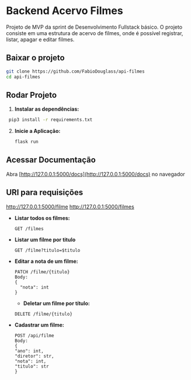 # Backend Acervo Filmes

Projeto de MVP da sprint de Desenvolvimento Fullstack básico.
O projeto consiste em uma estrutura de acervo de filmes, onde é possível registrar, listar, apagar e editar filmes.

## Baixar o projeto

   ```bash
   git clone https://github.com/FabioDouglass/api-filmes
   cd api-filmes
   ```

## Rodar Projeto

1. **Instalar as dependências:**

  ```bash
   pip3 install -r requirements.txt
  ````

2. **Inicie a Aplicação:**

   ```bash
   flask run
   ```

## Acessar Documentação

Abra [http://127.0.0.1:5000/docs](http://127.0.0.1:5000/docs) no navegador

## URl para requisições

http://127.0.0.1:5000/filme
http://127.0.0.1:5000/filmes

- **Listar todos os filmes:**

  ```http
  GET /filmes
  ```

- **Listar um filme por titulo**

  ```http
  GET /filme?titulo=$titulo

  ```

- **Editar a nota de um filme:**

  ```http
  PATCH /filme/{titulo}
  Body:
  {
    "nota": int
  }
  ```

  - **Deletar um filme por título:**

  ```http
  DELETE /filme/{titulo}
  ````

- **Cadastrar um filme:**

  ```http
  POST /api/filme
  Body:
  {
  "ano": int,
  "diretor": str,
  "nota": int,
  "titulo": str
  }
 ```



  

  
